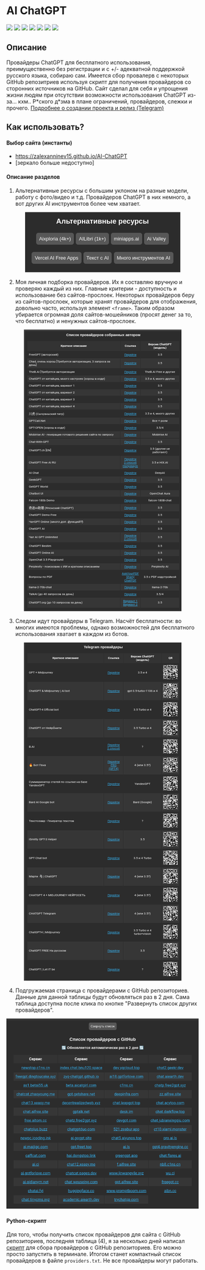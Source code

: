 # AI ChatGPT

[![](https://img.shields.io/github/last-commit/Zalexanninev15/ai-for-all.svg)](https://github.com/Zalexanninev15/ai-for-all/commits/main)
[![](https://img.shields.io/github/stars/Zalexanninev15/ai-for-all.svg)](https://github.com/Zalexanninev15/ai-for-all/stargazers)
[![](https://img.shields.io/github/forks/Zalexanninev15/ai-for-all.svg)](https://github.com/Zalexanninev15/ai-for-all/network/members)
[![](https://img.shields.io/github/issues/Zalexanninev15/ai-for-all.svg)](https://github.com/Zalexanninev15/ai-for-all/issues?q=is%3Aopen+is%3Aissue)
[![](https://img.shields.io/github/issues-closed/Zalexanninev15/ai-for-all.svg)](https://github.com/Zalexanninev15/ai-for-all/issues?q=is%3Aissue+is%3Aclosed)
[![](https://img.shields.io/badge/license-GPLv3-ligthgreen.svg)](LICENSE)
[![](https://img.shields.io/badge/Donate-FFDD00.svg?logo=buymeacoffee&logoColor=black)](https://zalexanninev15-donate.pfm.live/)

## Описание

Провайдеры ChatGPT для бесплатного использования, преимущественно без регистрации и с +/- адекватной поддержкой русского языка, собираю сам. Имеется сбор провалерв с некоторых GitHub репозитриев используя скрипт для получения провайдеров со сторонних источников на GitHub. Сайт сделал для себя и упрощения жизни людям при отсутствии возможности использования ChatGPT из-за... кхм.. Р\*ского д\*зма в плане ограничений, провайдеров, слежки и прочего. [Подробнее о создании проекта и релиз (Telegram)](https://t.me/Zalexanninev15_News/1172)

## Как использовать?

#### Выбор сайта (инстанты)

- https://zalexanninev15.github.io/AI-ChatGPT
- [зеркало больше недоступно]

#### Описание разделов

1. Альтернативные ресурсы с большим уклоном на разные модели, работу с фото/видео и т.д.
   Провайдеров ChatGPT в них немного, а вот других AI инструментов более чем хватает.

<p align="center">
  <img src="/assets/1.png">
</p>

2. Моя личная подборка провайдеров.
   Их я составляю вручную и проверяю каждый из них. Главные критерии - доступность и использование без сайтов-прослоек. Некоторых провайдеров беру из сайтов-прослоек, которые хранят провайдеров для отображения, довольно часто, используя элемент ``<frame>``. Таким образом убирается огромная доля сайтов-мошейников (просят денег за то, что бесплатно) и ненужных сайтов-прослоек.

<p align="center">
  <img src="/assets/2.png">
</p>

3. Следом идут провайдеры в Telegram. Насчёт бесплатности: во многих имеются проблемы, однако возможностей для бесплатного использования хватает в каждом из ботов.

<p align="center">
  <img src="/assets/3.png">
</p>

4. Подгружаемая страница с провайдерами с GitHub репозиториев.
   Данные для данной таблицы будут обновляться раз в 2 дня. Сама таблица доступна после клика по кнопке "Развернуть список других провайдеров".

<p align="center">
  <img src="/assets/4.png">
</p>

#### Python-скрипт

Для того, чтобы получить список провайдеров для сайта с GitHub репозиториев, последняя таблица (4), я за несколько дней написал [скрипт](https://github.com/Zalexanninev15/AI-ChatGPT/blob/main/get_providers.py) для сбора провайдеров с GitHub репозиториев. Его можно просто запустить в терминале. Итогом станет компактный список провайдеров в файле `providers.txt`. Не все провайдеры могут работать.
